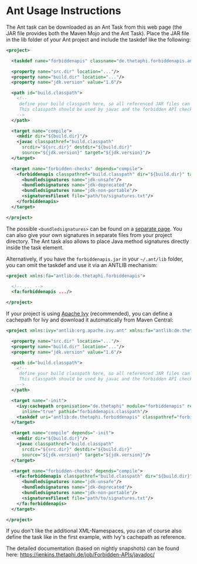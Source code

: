 # Ant Usage Instructions #

The Ant task can be downloaded as an Ant Task from this web page (the JAR file provides both the Maven Mojo and the Ant Task). Place the JAR file in the lib folder of your Ant project and include the taskdef like the following:

```xml
<project>

  <taskdef name="forbiddenapis" classname="de.thetaphi.forbiddenapis.ant.AntTask" classpath="path/to/forbiddenapis.jar"/>

  <property name="src.dir" location="..."/>
  <property name="build.dir" location="..."/>
  <property name="jdk.version" value="1.6"/>

  <path id="build.classpath">
    <!--
     define your build classpath here, so all referenced JAR files can be found.
     This classpath should be used by javac and the forbidden API checker.
    -->
  </path>

  <target name="compile">
    <mkdir dir="${build.dir}"/>
    <javac classpathref="build.classpath"
      srcdir="${src.dir}" destdir="${build.dir}"
      source="${jdk.version}" target="${jdk.version}"/>
  </target>

  <target name="forbidden-checks" depends="compile">
    <forbiddenapis classpathref="build.classpath" dir="${build.dir}" targetVersion="${jdk.version}">
      <bundledsignatures name="jdk-unsafe"/>
      <bundledsignatures name="jdk-deprecated"/>
      <bundledsignatures name="jdk-non-portable"/>
      <signaturesFileset file="path/to/signatures.txt"/>
    </forbiddenapis>
  </target>

</project>
```

The possible `<bundledsignatures>` can be found on a [separate page](BundledSignatures). You can also give your own signatures in separate files from your project directory. The Ant task also allows to place Java method signatures directly inside the task element.

Alternatively, if you have the `forbiddenapis.jar` in your `~/.ant/lib` folder, you can omit the taskdef and use it via an ANTLIB mechanism:

```xml
<project xmlns:fa="antlib:de.thetaphi.forbiddenapis">

  <!-- ... -->
  <fa:forbiddenapis .../>

</project>
```

If your project is using [Apache Ivy](http://ant.apache.org/ivy/) (recommended), you can define a cachepath for Ivy and download it automatically from Maven Central:

```xml
<project xmlns:ivy="antlib:org.apache.ivy.ant" xmlns:fa="antlib:de.thetaphi.forbiddenapis">

  <property name="src.dir" location="..."/>
  <property name="build.dir" location="..."/>
  <property name="jdk.version" value="1.6"/>

  <path id="build.classpath">
    <!--
     define your build classpath here, so all referenced JAR files can be found.
     This classpath should be used by javac and the forbidden API checker.
    -->
  </path>

  <target name="-init">
    <ivy:cachepath organisation="de.thetaphi" module="forbiddenapis" revision="2.6"
      inline="true" pathid="forbiddenapis.classpath"/>
    <taskdef uri="antlib:de.thetaphi.forbiddenapis" classpathref="forbiddenapis.classpath"/>
  </target>

  <target name="compile" depends="-init">
    <mkdir dir="${build.dir}"/>
    <javac classpathref="build.classpath"
      srcdir="${src.dir}" destdir="${build.dir}"
      source="${jdk.version}" target="${jdk.version}"/>
  </target>

  <target name="forbidden-checks" depends="compile">
    <fa:forbiddenapis classpathref="build.classpath" dir="${build.dir}" targetVersion="${jdk.version}">
      <bundledsignatures name="jdk-unsafe"/>
      <bundledsignatures name="jdk-deprecated"/>
      <bundledsignatures name="jdk-non-portable"/>
      <signaturesFileset file="path/to/signatures.txt"/>
    </fa:forbiddenapis>
  </target>

</project>
```

If you don't like the additional XML-Namespaces, you can of course also define the task like in the first example, with Ivy's cachepath as reference.

The detailed documentation (based on nightly snapshots) can be found here: https://jenkins.thetaphi.de/job/Forbidden-APIs/javadoc/